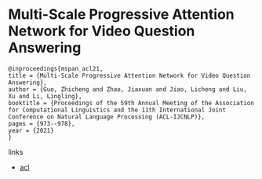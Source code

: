 # Multi-Scale Progressive Attention Network for Video Question Answering

```
@inproceedings{mspan_acl21,
title = {Multi-Scale Progressive Attention Network for Video Question Answering},
author = {Guo, Zhicheng and Zhao, Jiaxuan and Jiao, Licheng and Liu, Xu and Li, Lingling},
booktitle = {Proceedings of the 59th Annual Meeting of the Association for Computational Linguistics and the 11th International Joint Conference on Natural Language Processing (ACL-IJCNLP)},
pages = {973--978},
year = {2021}
}
```

links
- [acl](https://aclanthology.org/2021.acl-short.122)
